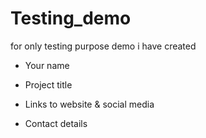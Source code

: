 # Testing_demo
for only testing purpose demo i have created

- Your name 

- Project title

- Links to website & social media

- Contact details
